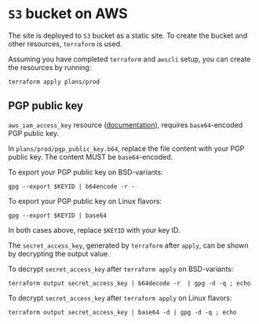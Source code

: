 # `S3` bucket on AWS

The site is deployed to `S3` bucket as a static site. To create the bucket and
other resources, `terraform` is used.

Assuming you have completed `terraform` and `awscli` setup, you can create the
resources by running:

```console
terraform apply plans/prod
```

## PGP public key

`aws_iam_access_key` resource
([documentation](https://www.terraform.io/docs/providers/aws/r/iam_access_key.html)),
requires `base64`-encoded PGP public key.

In `plans/prod/pgp_public_key.b64`, replace the file content with your PGP
public key. The content MUST be `base64`-encoded.

To export your PGP public key on BSD-variants:

```console
gpg --export $KEYID | b64encode -r -
```

To export your PGP public key on Linux flavors:

```console
gpg --export $KEYID | base64
```

In both cases above, replace `$KEYID` with your key ID.

The `secret_access_key`, generated by `terraform` after `apply`, can be shown
by decrypting the output value.

To decrypt `secret_access_key` after `terraform apply` on BSD-variants:

```console
terraform output secret_access_key | b64decode -r  | gpg -d -q ; echo
```

To decrypt `secret_access_key` after `terraform apply` on Linux flavors:

```console
terraform output secret_access_key | base64 -d | gpg -d -q ; echo
```
